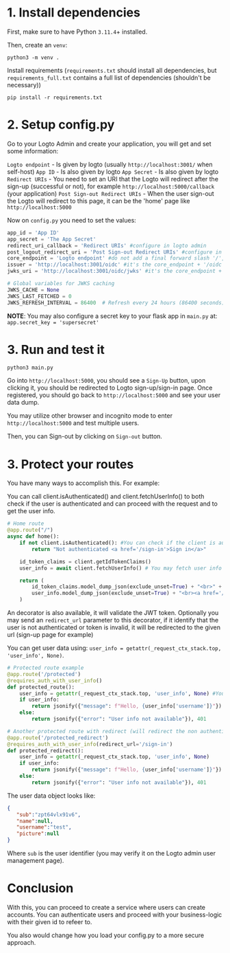 # 1. Install dependencies

First, make sure to have Python `3.11.4`+ installed.

Then, create an `venv`:

`python3 -m venv .`

Install requirements (`requirements.txt` should install all dependencies, but `requirements_full.txt` contains a full list of dependencies (shouldn't be necessary))

`pip install -r requirements.txt`

# 2. Setup config.py

Go to your Logto Admin and create your application, you will get and set some information:

`Logto endpoint` - Is given by logto (usually `http://localhost:3001/` when self-host)
`App ID` - Is also given by logto
`App Secret` - Is also given by logto
`Redirect URIs` - You need to set an URI that the Logto will redirect after the sign-up (successful or not), for example `http://localhost:5000/callback` (your application)
`Post Sign-out Redirect URIs` - When the user sign-out the Logto will redirect to this page, it can be the 'home' page like `http://localhost:5000`

Now on `config.py` you need to set the values:

```py
app_id = 'App ID'
app_secret = 'The App Secret'
redirect_uri_callback = 'Redirect URIs' #configure in logto admin
post_logout_redirect_uri = 'Post Sign-out Redirect URIs' #configure in logto admin
core_endpoint = 'Logto endpoint' #do not add a final forward slash '/', for example, if the Logto endpoint is http://localhost:3001/, it should be set like http://localhost:3001 (THIS IS VERY IMPORTANT)
issuer = 'http://localhost:3001/oidc' #it's the core_endpoint + '/oidc'
jwks_uri = 'http://localhost:3001/oidc/jwks' #it's the core_endpoint + '/oidc/jwks'

# Global variables for JWKS caching
JWKS_CACHE = None
JWKS_LAST_FETCHED = 0
JWKS_REFRESH_INTERVAL = 86400  # Refresh every 24 hours (86400 seconds)
```

**NOTE**: You may also configure a secret key to your flask app in `main.py` at: `app.secret_key = 'supersecret'`

# 3. Run and test it

`python3 main.py`

Go into `http://localhost:5000`, you should see a `Sign-Up` button, upon clicking it, you should be redirected to Logto sign-up/sign-in page. Once registered, you should go back to `http://localhost:5000` and see your user data dump.

You may utilize other browser and incognito mode to enter `http://localhost:5000` and test multiple users.

Then, you can Sign-out by clicking on `Sign-out` button.
 
# 3. Protect your routes

You have many ways to accomplish this. For example:

You can call client.isAuthenticated() and client.fetchUserInfo() to both check if the user is authenticated and can proceed with the request and to get the user info.

```py
# Home route
@app.route("/")
async def home():
    if not client.isAuthenticated(): #You can check if the client is authenticated using this funtion
        return "Not authenticated <a href='/sign-in'>Sign in</a>"

    id_token_claims = client.getIdTokenClaims()
    user_info = await client.fetchUserInfo() # You may fetch user info using this

    return (
        id_token_claims.model_dump_json(exclude_unset=True) + "<br>" +
        user_info.model_dump_json(exclude_unset=True) + "<br><a href='/sign-out'>Sign out</a>"
    )
```

An decorator is also available, it will validate the JWT token. Optionally you may send an `redirect_url` parameter to this decorator, if it identify that the user is not authenticated or token is invalid, it will be redirected to the given url (sign-up page for example)

You can get user data using: `user_info = getattr(_request_ctx_stack.top, 'user_info', None)`.

```py
# Protected route example
@app.route('/protected')
@requires_auth_with_user_info()
def protected_route():
    user_info = getattr(_request_ctx_stack.top, 'user_info', None) #You may also fetch user info using this
    if user_info:
        return jsonify({"message": f"Hello, {user_info['username']}"})
    else:
        return jsonify({"error": "User info not available"}), 401

# Another protected route with redirect (will redirect the non authenticated user to /sign-in)
@app.route('/protected_redirect')
@requires_auth_with_user_info(redirect_url='/sign-in')
def protected_redirect():
    user_info = getattr(_request_ctx_stack.top, 'user_info', None)
    if user_info:
        return jsonify({"message": f"Hello, {user_info['username']}"})
    else:
        return jsonify({"error": "User info not available"}), 401
```

The user data object looks like:

```json
{
   "sub":"zpt64vlx91v6",
   "name":null,
   "username":"test",
   "picture":null
}
```

Where `sub` is the user identifier (you may verify it on the Logto admin user management page).


# Conclusion

With this, you can proceed to create a service where users can create accounts. You can authenticate users and proceed with your business-logic with their given id to refeer to.

You also would change how you load your config.py to a more secure approach.